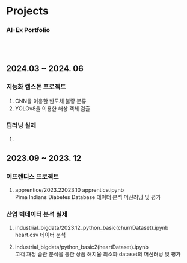 # Projects
### AI-Ex Portfolio
<br/><br/>

## 2024.03 ~ 2024. 06

### 지능화 캡스톤 프로젝트
1. CNN을 이용한 반도체 불량 분류
2. YOLOv8을 이용한 해상 객체 검출

### 딥러닝 실제
1. 

## 2023.09 ~ 2023. 12

### 어프렌티스 프로젝트
1. apprentice/2023.22023.10 apprentice.ipynb<br/>
    Pima Indians Diabetes Database 데이터 분석 머신러닝 및 평가
   
### 산업 빅데이터 분석 실제
1. industrial_bigdata/2023.12_python_basic(churnDataset).ipynb<br/>
   heart.csv 데이터 분석

2. industrial_bigdata/python_basic2(heartDataset).ipynb<br/>
   고객 재정 습관 분석을 통한 상품 해지율 최소화 dataset의 머신러닝 및 평가
